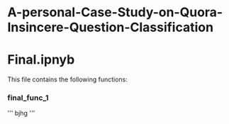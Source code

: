 # A-personal-Case-Study-on-Quora-Insincere-Question-Classification

# Final.ipnyb
This file contains the following functions:

### final_func_1

'''
bjhg
'''
